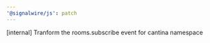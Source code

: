 ```yaml
---
'@signalwire/js': patch
---
```


[internal] Tranform the rooms.subscribe event for cantina namespace
